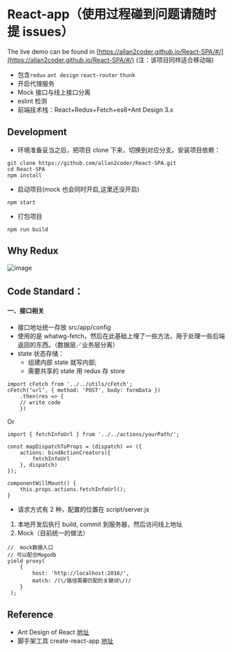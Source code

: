 # React-app（使用过程碰到问题请随时提 issues）

The live demo can be found in [https://allan2coder.github.io/React-SPA/#/](https://allan2coder.github.io/React-SPA/#/) (注：该项目同样适合移动端)

* 包含`redux` `ant design` `react-router` `thunk`
* 开启代理服务
* Mock 接口与线上接口分离
* eslint 检测
* 前端技术栈：React+Redux+Fetch+es6+Ant Design 3.x

## Development

* 环境准备妥当之后，把项目 clone 下来，切换到对应分支。安装项目依赖：

```
git clone https://github.com/allan2coder/React-SPA.git
cd React-SPA
npm install
```

* 启动项目(mock 也会同时开启,这里还没开启)

```
npm start
```

* 打包项目

```
npm run build
```

## Why Redux

![image](https://raw.githubusercontent.com/allan2coder/awesome-react/master/static/why-redux.jpg)


## Code Standard：

#### 一、接口相关

* 接口地址统一存放 src/app/config
* 使用的是 whatwg-fetch，然后在此基础上埋了一些方法，用于处理一些后端返回的东西。（数据层／业务层分离）
* state 状态存储：
  * 组建内部 state 就写内部;
  * 需要共享的 state 用 redux 存 store

```
import cFetch from '../../utils/cFetch';
cFetch(‘url’, { method: 'POST', body: formData })
    .then(res => {
    // write code
    })
```

Or

```
import { fetchInfoUrl } from '../../actions/yourPath/';

const mapDispatchToProps = (dispatch) => ({
    actions: bindActionCreators({
        fetchInfoUrl
    }, dispatch)
});

componentWillMount() {
    this.props.actions.fetchInfoUrl();
}
```

* 请求方式有 2 种，配置的位置在 script/server.js

1. 本地开发后执行 build, commit 到服务器，然后访问线上地址
2. Mock（目前统一的做法）

```
//  mock数据入口
// 可以配合Mogodb
yield proxy(
    {
        host: 'http://localhost:2016/',
        match: /(\/路径需要匹配的关键词\/)/
    }
 );
```

## Reference

* Ant Design of React [地址](https://ant.design/docs/react/introduce-cn)
* 脚手架工具 create-react-app [地址](https://github.com/facebookincubator/create-react-app)
